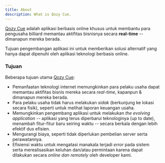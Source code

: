 ```yaml
---
title: About
description: What is Qozy Cue.
---
```


[Qozy Cue](https://qozycue.com/) adalah aplikasi berbasis online khusus untuk membantu para pengusaha billiard memantau aktifitas bisnisnya secara **real-time** -- dimanapun mereka berada.

Tujuan pengembangan aplikasi ini untuk memberikan solusi alternatif yang hanya dapat dipenuhi oleh aplikasi teknologi berbasis online.

### Tujuan

Beberapa tujuan utama [Qozy Cue](https://qozycue.com/):

- Pemanfaatan teknologi internet memungkinkan para pelaku usaha dapat memantau aktifitas bisnis mereka secara _real-time_, kapanpun & dimanapun mereka berada.
- Para pelaku usaha tidak harus melakukan _sidak_ (berkunjung ke lokasi secara fisik), seperti untuk melihat laporan keuangan usaha.
- Memungkinkan pengembang aplikasi untuk melakukan _the evolving application_ -- aplikasi yang terus diperbarui teknologinya (up to date), menambah fitur-fitur baru seiring waktu -- secara berkala dengan lebih efektif dus efisien.
- Mengurangi biaya, seperti tidak diperlukan pembelian server serta perawatannya.
- Efisiensi waktu untuk mengatasi manakala terjadi _error_ pada sistem serta merealisasikan keluhan dan/atau permintaan karena dapat dilakukan secara _online dan remotely_ oleh developer kami.
